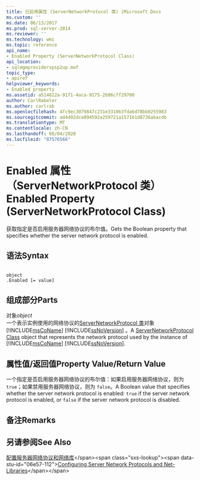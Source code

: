 ```yaml
---
title: 已启用属性 (ServerNetworkProtocol 类) |Microsoft Docs
ms.custom: ''
ms.date: 06/13/2017
ms.prod: sql-server-2014
ms.reviewer: ''
ms.technology: wmi
ms.topic: reference
api_name:
- Enabled Property (ServerNetworkProtocol Class)
api_location:
- sqlmgmproviderxpsp2up.mof
topic_type:
- apiref
helpviewer_keywords:
- Enabled property
ms.assetid: a514822a-91f1-4aca-9175-2b96cff29700
author: CarlRabeler
ms.author: carlrab
ms.openlocfilehash: 4fc9ec3079847c231e331063fda6d78bb0255983
ms.sourcegitcommit: ad4d92dce894592a259721a1571b1d8736abacdb
ms.translationtype: MT
ms.contentlocale: zh-CN
ms.lasthandoff: 08/04/2020
ms.locfileid: "87576566"
---
```

# <a name="enabled-property-servernetworkprotocol-class"></a><span data-ttu-id="06e57-102">Enabled 属性（ServerNetworkProtocol 类）</span><span class="sxs-lookup"><span data-stu-id="06e57-102">Enabled Property (ServerNetworkProtocol Class)</span></span>
  <span data-ttu-id="06e57-103">获取指定是否启用服务器网络协议的布尔值。</span><span class="sxs-lookup"><span data-stu-id="06e57-103">Gets the Boolean property that specifies whether the server network protocol is enabled.</span></span>  
  
## <a name="syntax"></a><span data-ttu-id="06e57-104">语法</span><span class="sxs-lookup"><span data-stu-id="06e57-104">Syntax</span></span>  
  
```  
  
object  
.Enabled [= value]  
```  
  
## <a name="parts"></a><span data-ttu-id="06e57-105">组成部分</span><span class="sxs-lookup"><span data-stu-id="06e57-105">Parts</span></span>  
 <span data-ttu-id="06e57-106">对象</span><span class="sxs-lookup"><span data-stu-id="06e57-106">*object*</span></span>  
 <span data-ttu-id="06e57-107">一个表示实例使用的网络协议的[ServerNetworkProtocol 类](servernetworkprotocol-class.md)对象 [!INCLUDE[msCoName](../../../includes/msconame-md.md)] [!INCLUDE[ssNoVersion](../../../includes/ssnoversion-md.md)] 。</span><span class="sxs-lookup"><span data-stu-id="06e57-107">A [ServerNetworkProtocol Class](servernetworkprotocol-class.md) object that represents the network protocol used by the instance of [!INCLUDE[msCoName](../../../includes/msconame-md.md)] [!INCLUDE[ssNoVersion](../../../includes/ssnoversion-md.md)].</span></span>  
  
## <a name="property-valuereturn-value"></a><span data-ttu-id="06e57-108">属性值/返回值</span><span class="sxs-lookup"><span data-stu-id="06e57-108">Property Value/Return Value</span></span>  
 <span data-ttu-id="06e57-109">一个指定是否启用服务器网络协议的布尔值：如果启用服务器网络协议，则为 `true`；如果禁用服务器网络协议，则为 `false`。</span><span class="sxs-lookup"><span data-stu-id="06e57-109">A Boolean value that specifies whether the server network protocol is enabled: `true` if the server network protocol is enabled, or `false` if the server network protocol is disabled.</span></span>  
  
## <a name="remarks"></a><span data-ttu-id="06e57-110">备注</span><span class="sxs-lookup"><span data-stu-id="06e57-110">Remarks</span></span>  
  
## <a name="see-also"></a><span data-ttu-id="06e57-111">另请参阅</span><span class="sxs-lookup"><span data-stu-id="06e57-111">See Also</span></span>  
 <span data-ttu-id="06e57-112">[配置服务器网络协议和网络库](https://msdn.microsoft.com/library/ms177485\(v=sql.100\).aspx)</span><span class="sxs-lookup"><span data-stu-id="06e57-112">[Configuring Server Network Protocols and Net-Libraries](https://msdn.microsoft.com/library/ms177485\(v=sql.100\).aspx)</span></span>  
  
  
